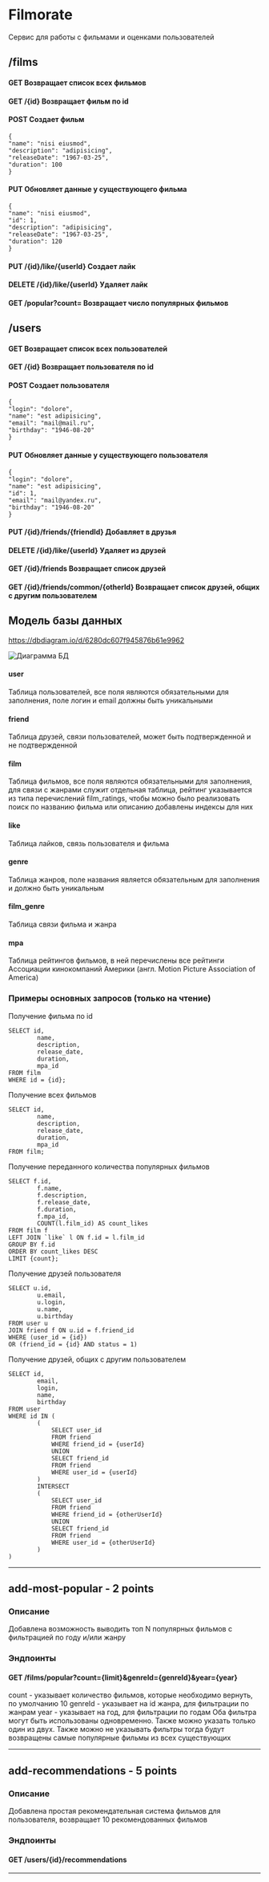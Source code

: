 # Filmorate
Сервис для работы с фильмами и оценками пользователей

## /films
#### GET Возвращает список всех фильмов
#### GET /{id} Возвращает фильм по id
#### POST Создает фильм
```
{
"name": "nisi eiusmod",
"description": "adipisicing",
"releaseDate": "1967-03-25",
"duration": 100
}
```
#### PUT Обновляет данные у существующего фильма
```
{
"name": "nisi eiusmod",
"id": 1,
"description": "adipisicing",
"releaseDate": "1967-03-25",
"duration": 120
}
```
#### PUT /{id}/like/{userId} Создает лайк
#### DELETE /{id}/like/{userId} Удаляет лайк
#### GET /popular?count= Возвращает число популярных фильмов

## /users
#### GET Возвращает список всех пользователей
#### GET /{id} Возвращает пользователя по id
#### POST Создает пользователя
```
{
"login": "dolore",
"name": "est adipisicing",
"email": "mail@mail.ru",
"birthday": "1946-08-20"
}
```
#### PUT Обновляет данные у существующего пользователя
```
{
"login": "dolore",
"name": "est adipisicing",
"id": 1,
"email": "mail@yandex.ru",
"birthday": "1946-08-20"
}
```
#### PUT /{id}/friends/{friendId} Добавляет в друзья
#### DELETE /{id}/like/{userId} Удаляет из друзей
#### GET /{id}/friends Возвращает список друзей
#### GET /{id}/friends/common/{otherId} Возвращает список друзей, общих с другим пользователем

## Модель базы данных
https://dbdiagram.io/d/6280dc607f945876b61e9962

![Диаграмма БД](images/diagram.png)

#### user
Таблица пользователей, все поля являются обязательными для заполнения, поле логин и email должны быть уникальными

#### friend
Таблица друзей, связи пользователей, может быть подтвержденной и не подтвержденной

#### film
Таблица фильмов, все поля являются обязательными для заполнения, для связи с жанрами служит отдельная таблица, рейтинг 
указывается из типа перечислений film_ratings, чтобы можно было реализовать поиск по названию фильма или описанию 
добавлены индексы для них

#### like
Таблица лайков, связь пользователя и фильма

#### genre
Таблица жанров, поле названия является обязательным для заполнения и должно быть уникальным

#### film_genre
Таблица связи фильма и жанра

#### mpa
Таблица рейтингов фильмов, в ней перечислены все рейтинги Ассоциации кинокомпаний Америки (англ. Motion Picture
Association of America)

### Примеры основных запросов (только на чтение)
Получение фильма по id
```
SELECT id,
        name,
        description,
        release_date,
        duration,
        mpa_id
FROM film
WHERE id = {id};
```
Получение всех фильмов
```
SELECT id,
        name,
        description,
        release_date,
        duration,
        mpa_id
FROM film;
```
Получение переданного количества популярных фильмов
```
SELECT f.id,
        f.name,
        f.description,
        f.release_date,
        f.duration,
        f.mpa_id,
        COUNT(l.film_id) AS count_likes
FROM film f
LEFT JOIN `like` l ON f.id = l.film_id
GROUP BY f.id
ORDER BY count_likes DESC
LIMIT {count};
```
Получение друзей пользователя
```
SELECT u.id,
        u.email,
        u.login,
        u.name,
        u.birthday
FROM user u
JOIN friend f ON u.id = f.friend_id
WHERE (user_id = {id})
OR (friend_id = {id} AND status = 1)
```
Получение друзей, общих с другим пользователем
```
SELECT id,
        email,
        login,
        name,
        birthday
FROM user
WHERE id IN (
        (
            SELECT user_id
            FROM friend
            WHERE friend_id = {userId}
            UNION
            SELECT friend_id
            FROM friend
            WHERE user_id = {userId}
        )
        INTERSECT
        (
            SELECT user_id
            FROM friend
            WHERE friend_id = {otherUserId}
            UNION
            SELECT friend_id
            FROM friend
            WHERE user_id = {otherUserId}
        )
)
```

---
## add-most-popular - 2 points
### Описание 
Добавлена возможность выводить топ N популярных фильмов с фильтрацией по году и/или жанру
### Эндпоинты 
#### GET /films/popular?count={limit}&genreId={genreId}&year={year}
count - указывает количество фильмов, которые необходимо вернуть, по умолчанию 10
genreId - указывает на id жанра, для фильтрации по жанрам
year - указывает на год, для фильтрации по годам
Оба фильтра могут быть использованы одновременно. Также можно указать только один из двух. Также можно не указывать 
фильтры тогда будут возвращены самые популярные фильмы  из всех существующих

---
## add-recommendations - 5 points
### Описание
Добавлена простая рекомендательная система фильмов для пользователя, возвращает 10 рекомендованных фильмов
### Эндпоинты
#### GET /users/{id}/recommendations

---
